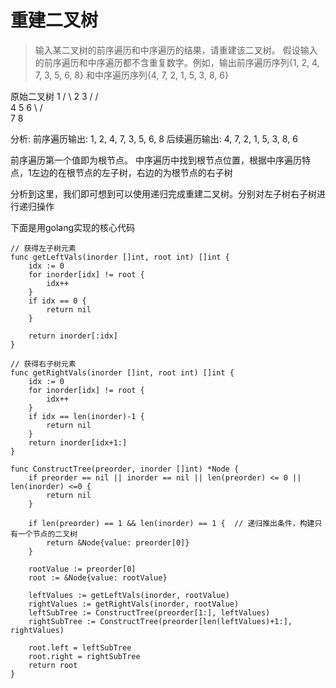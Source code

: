 # 重建二叉树

> 输入某二叉树的前序遍历和中序遍历的结果，请重建该二叉树。
> 假设输入的前序遍历和中序遍历都不含重复数字。例如，输出前序遍历序列{1, 2, 4, 7, 3, 5, 6, 8} 和中序遍历序列{4, 7, 2, 1, 5, 3, 8, 6}

原始二叉树
          1
        /  \ 
      2     3
     /    /   \
    4    5     6
     \        /     
      7      8

分析: 
前序遍历输出: 1, 2, 4, 7, 3, 5, 6, 8
后续遍历输出: 4, 7, 2, 1, 5, 3, 8, 6

前序遍历第一个值即为根节点。
中序遍历中找到根节点位置，根据中序遍历特点，1左边的在根节点的左子树，右边的为根节点的右子树

分析到这里，我们即可想到可以使用递归完成重建二叉树。分别对左子树右子树进行递归操作

下面是用golang实现的核心代码

```golang
// 获得左子树元素
func getLeftVals(inorder []int, root int) []int {
	idx := 0
	for inorder[idx] != root {
		idx++
	}
	if idx == 0 {
		return nil
	}

	return inorder[:idx]
}

// 获得右子树元素
func getRightVals(inorder []int, root int) []int {
	idx := 0
	for inorder[idx] != root {
		idx++
	}
	if idx == len(inorder)-1 {
		return nil
	}
	return inorder[idx+1:]
}

func ConstructTree(preorder, inorder []int) *Node {
	if preorder == nil || inorder == nil || len(preorder) <= 0 || len(inorder) <=0 {
		return nil
	}

	if len(preorder) == 1 && len(inorder) == 1 {  // 递归推出条件，构建只有一个节点的二叉树
		return &Node{value: preorder[0]}
	}

	rootValue := preorder[0]
	root := &Node{value: rootValue}

	leftValues := getLeftVals(inorder, rootValue)
	rightValues := getRightVals(inorder, rootValue)
	leftSubTree := ConstructTree(preorder[1:], leftValues)
	rightSubTree := ConstructTree(preorder[len(leftValues)+1:], rightValues)

	root.left = leftSubTree
	root.right = rightSubTree
	return root
}
```